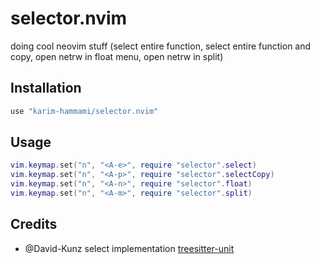 # selector.nvim
doing cool neovim stuff (select entire function, select entire function and copy, open netrw in float menu, open netrw in split)

## Installation
```lua
use "karim-hammami/selector.nvim"
```

## Usage
```lua
vim.keymap.set("n", "<A-e>", require "selector".select)
vim.keymap.set("n", "<A-p>", require "selector".selectCopy)
vim.keymap.set("n", "<A-n>", require "selector".float)
vim.keymap.set("n", "<A-m>", require "selector".split)
```

## Credits
- @David-Kunz select implementation [treesitter-unit](https://github.com/David-Kunz/treesitter-unit)
